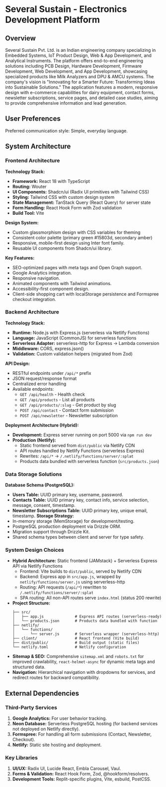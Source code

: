 # Several Sustain - Electronics Development Platform

## Overview
Several Sustain Pvt. Ltd. is an Indian engineering company specializing in Embedded Systems, IoT Product Design, Web & App Development, and Analytical Instruments. The platform offers end-to-end engineering solutions including PCB Design, Hardware Development, Firmware Development, Web Development, and App Development, showcasing specialized products like Milk Analyzers and DPU & AMCU systems. The company's vision is "Innovating for a Smarter Future: Transforming Ideas into Sustainable Solutions." The application features a modern, responsive design with e-commerce capabilities for dairy equipment, contact forms, newsletter subscriptions, service pages, and detailed case studies, aiming to provide comprehensive information and lead generation.

## User Preferences
Preferred communication style: Simple, everyday language.

## System Architecture

### Frontend Architecture
**Technology Stack:**
- **Framework:** React 18 with TypeScript
- **Routing:** Wouter
- **UI Components:** Shadcn/ui (Radix UI primitives with Tailwind CSS)
- **Styling:** Tailwind CSS with custom design system
- **State Management:** TanStack Query (React Query) for server state
- **Form Handling:** React Hook Form with Zod validation
- **Build Tool:** Vite

**Design System:**
- Custom glassmorphism design with CSS variables for theming
- Consistent color palette (primary green #15803d, secondary amber)
- Responsive, mobile-first design using Inter font family.
- Reusable UI components from Shadcn/ui library.

**Key Features:**
- SEO-optimized pages with meta tags and Open Graph support.
- Google Analytics integration.
- Responsive navigation.
- Animated components with Tailwind animations.
- Accessibility-first component design.
- Client-side shopping cart with localStorage persistence and Formspree checkout integration.

### Backend Architecture
**Technology Stack:**
- **Runtime:** Node.js with Express.js (serverless via Netlify Functions)
- **Language:** JavaScript (CommonJS) for serverless functions
- **Serverless Adapter:** serverless-http for Express → Lambda conversion
- **Middleware:** CORS, express.json()
- **Validation:** Custom validation helpers (migrated from Zod)

**API Design:**
- RESTful endpoints under `/api/*` prefix
- JSON request/response format
- Centralized error handling
- Available endpoints:
  - `GET /api/health` - Health check
  - `GET /api/products` - List all products
  - `GET /api/products/:slug` - Get product by slug
  - `POST /api/contact` - Contact form submission
  - `POST /api/newsletter` - Newsletter subscription

**Deployment Architecture (Hybrid):**
- **Development:** Express server running on port 5000 via `npm run dev`
- **Production (Netlify):**
  - Static frontend served from `dist/public` via Netlify CDN
  - API routes handled by Netlify Functions (serverless Express)
  - Rewrites: `/api/*` → `/.netlify/functions/server/:splat`
  - Products data bundled with serverless function (`src/products.json`)

### Data Storage Solutions
**Database Schema (PostgreSQL):**
- **Users Table:** UUID primary key, username, password.
- **Contacts Table:** UUID primary key, contact info, service selection, message, consent, timestamp.
- **Newsletter Subscriptions Table:** UUID primary key, unique email, timestamp.
**Storage Strategy:**
- In-memory storage (MemStorage) for development/testing.
- PostgreSQL production deployment via Drizzle ORM.
- Migration support through Drizzle Kit.
- Shared schema types between client and server for type safety.

### System Design Choices
- **Hybrid Architecture:** Static frontend (JAMstack) + Serverless Express API via Netlify Functions
  - Frontend: Vite builds to `dist/public`, served by Netlify CDN
  - Backend: Express app in `src/app.js`, wrapped by `netlify/functions/server.js` using serverless-http
  - Routing: API requests (`/api/*`) rewritten to `/.netlify/functions/server/:splat`
  - SPA routing: All non-API routes serve `index.html` (status 200 rewrite)
- **Project Structure:**
  ```
  ├── src/
  │   ├── app.js              # Express API routes (serverless-ready)
  │   └── products.json       # Products data bundled with function
  ├── netlify/
  │   └── functions/
  │       └── server.js       # Serverless wrapper (serverless-http)
  ├── client/                 # React frontend (Vite build)
  ├── dist/public/            # Build output (static files)
  └── netlify.toml            # Netlify configuration
  ```
- **Sitemap & SEO:** Comprehensive `sitemap.xml` and `robots.txt` for improved crawlability, `react-helmet-async` for dynamic meta tags and structured data.
- **Navigation:** Hierarchical navigation with dropdowns for services, and redirect routes for backward compatibility.

## External Dependencies

### Third-Party Services
1.  **Google Analytics:** For user behavior tracking.
2.  **Neon Database:** Serverless PostgreSQL hosting (for backend services not deployed on Netlify directly).
3.  **Formspree:** For handling all form submissions (Contact, Newsletter, Checkout).
4.  **Netlify:** Static site hosting and deployment.

### Key Libraries
1.  **UI/UX:** Radix UI, Lucide React, Embla Carousel, Vaul.
2.  **Forms & Validation:** React Hook Form, Zod, @hookform/resolvers.
3.  **Development Tools:** Replit-specific plugins, Vite, esbuild, PostCSS.